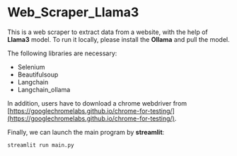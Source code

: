 # Web_Scraper_Llama3
This is a web scraper to extract data from a website, with the help of **Llama3** model. To run it locally, please install the **Ollama** and pull the model.

The following libraries are necessary: 
* Selenium
* Beautifulsoup
* Langchain
* Langchain_ollama

In addition, users have to download a chrome webdriver from [https://googlechromelabs.github.io/chrome-for-testing/](https://googlechromelabs.github.io/chrome-for-testing/). 

Finally, we can launch the main program by **streamlit**: 
```
streamlit run main.py
```
